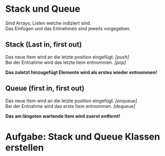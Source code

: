 # Stack und Queue
Sind Arrays, Listen welche indiziert sind.  
Das Einfügen und das Entnehmen sind jeweils vorgegeben.

## Stack (Last in, first out)
Das neue Item wird an die letzte position eingefügt. *[push]*  
Bei der Entnahme wird das letzte Item entnommen. *[pop]*

**Das zuletzt hinzugefügt Elemente wird als erstes wieder entnommen!**

## Queue (first in, first out)
Das neue Item wird an die letzte position eingefügt. *[enqueue]*  
Bei der Entnahme wird das erste Item entnommen. *[dequeue]*  

**Das am längsten wartende Item wird zuerst entfernt!**


# Aufgabe: Stack und Queue Klassen erstellen